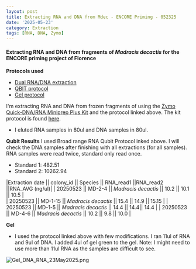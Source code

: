 ```yaml
---
layout: post
title: Extracting RNA and DNA from Mdec - ENCORE Priming - 052325
date: '2025-05-23'
category: Extraction
tags: [RNA, DNA, Zymo]
---
```


#### Extracting RNA and DNA from fragments of _Madracis decactis_ for the ENCORE priming project of Florence

**Protocols used**
- [Dual RNA/DNA extraction](https://fscucchia-labnotebooks.github.io/FScucchia_Putnam_Lab_Notebook/DNA-RNA-extraction-Zymo-kit/)
- [QBIT protocol](https://github.com/meschedl/MESPutnam_Open_Lab_Notebook/blob/master/_posts/2019-03-08-Qubit-Protocol.md)
- [Gel protocol](https://github.com/Kterpis/Putnam_Lab_Notebook/blob/master/_posts/2021-10-08-20211008-RNA-DNA-extractions-from-E5-project.md)

I'm extracting RNA and DNA from frozen fragments of using the [Zymo Quick-DNA/RNA Miniprep Plus Kit](https://www.zymoresearch.com/collections/quick-dna-rna-kits/products/quick-dna-rna-miniprep-plus-kit) and the protocol linked above. The kit protocol is found [here](https://github.com/FScucchia-LabNotebooks/FScucchia_Putnam_Lab_Notebook/blob/master/protocols/_d7003t_d7003_quick-dna-rna_miniprep_plus_kit.pdf).
- I eluted RNA samples in 80ul and DNA samples in 80ul.

**Qubit Results**
I used Broad range RNA Qubit Protocol inked above. I will check the DNA samples after finishing with all extractions (for all samples). RNA samples were read twice, standard only read once.
- Standard 1: 482.51
- Standard 2: 10262.94

|Extraction date || colony_id || Species || RNA_read1 ||RNA_read2 ||RNA_AVG (ng/ul)|
| 20250523 || MD-2-4 || *Madracis decactis*  ||  10.2   ||  10.1    || 10.5 |           
| 20250523 || MD-1-15 || *Madracis decactis* ||  15.4  || 14.9 || 15.15  |
| 20250523 || MD-1-5 || *Madracis decactis*  ||   14.4   || 14.4|| 14.4 |
| 20250523 || MD-4-6  || *Madracis decactis*  ||  10.2   || 9.8 ||  10.0 |


**Gel**
- I used the protocol linked above with few modifications. I ran 11ul of RNA and 9ul of DNA. I added 4ul of gel green to the gel.
Note: I might need to use more than 11ul RNA as the samples are difficult to see.

![Gel_DNA_RNA_23May2025.png](https://github.com/FScucchia-LabNotebooks/FScucchia_Putnam_Lab_Notebook/blob/master/images/Gel_DNA_RNA_23May2025.png?raw=true)




